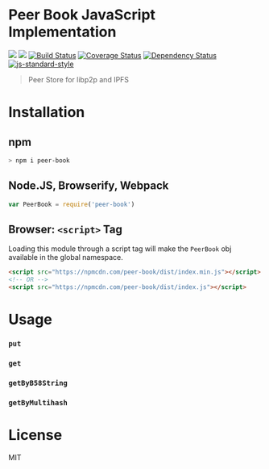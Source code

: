 Peer Book JavaScript Implementation
===================================

[![](https://img.shields.io/badge/made%20by-Protocol%20Labs-blue.svg?style=flat-square)](http://ipn.io)
[![](https://img.shields.io/badge/freenode-%23ipfs-blue.svg?style=flat-square)](http://webchat.freenode.net/?channels=%23ipfs)
[![Build Status](https://travis-ci.org/libp2p/js-peer-book.svg?style=flat-square)](https://travis-ci.org/libp2p/js-peer-book)
[![Coverage Status](https://coveralls.io/repos/github/libp2p/js-peer-book/badge.svg?branch=master)](https://coveralls.io/github/libp2p/js-peer-book?branch=master)
[![Dependency Status](https://david-dm.org/libp2p/js-peer-book.svg?style=flat-square)](https://david-dm.org/libp2p/js-peer-book)
[![js-standard-style](https://img.shields.io/badge/code%20style-standard-brightgreen.svg?style=flat-square)](https://github.com/feross/standard)

> Peer Store for libp2p and IPFS

# Installation

## npm

```sh
> npm i peer-book
```

## Node.JS, Browserify, Webpack

```JavaScript
var PeerBook = require('peer-book')
```

## Browser: `<script>` Tag

Loading this module through a script tag will make the `PeerBook` obj available in the global namespace.

```html
<script src="https://npmcdn.com/peer-book/dist/index.min.js"></script>
<!-- OR -->
<script src="https://npmcdn.com/peer-book/dist/index.js"></script>
```

# Usage

### `put`

### `get`

### `getByB58String`

### `getByMultihash`

# License

MIT
